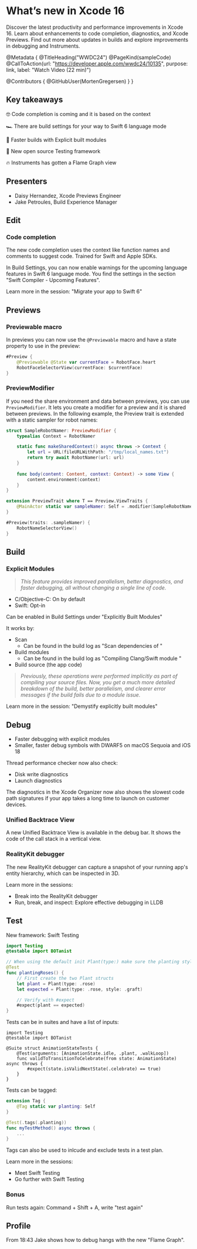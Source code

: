 # What’s new in Xcode 16

Discover the latest productivity and performance improvements in Xcode 16. Learn about enhancements to code completion, diagnostics, and Xcode Previews. Find out more about updates in builds and explore improvements in debugging and Instruments.

@Metadata {
   @TitleHeading("WWDC24")
   @PageKind(sampleCode)
   @CallToAction(url: "https://developer.apple.com/wwdc24/10135", purpose: link, label: "Watch Video (22 min)")

   @Contributors {
      @GitHubUser(MortenGregersen)
   }
}

## Key takeaways

🤓 Code completion is coming and it is based on the context

🏎️ There are build settings for your way to Swift 6 language mode

🚀 Faster builds with Explicit built modules

🧪 New open source Testing framework

🔥 Instruments has gotten a Flame Graph view 

## Presenters

* Daisy Hernandez, Xcode Previews Engineer
* Jake Petroules, Build Experience Manager

## Edit

### Code completion

The new code completion uses the context like function names and comments to suggest code. Trained for Swift and Apple SDKs.

In Build Settings, you can now enable warnings for the upcoming language features in Swift 6 language mode. You find the settings in the section "Swift Compiler - Upcoming Features".

Learn more in the session: "Migrate your app to Swift 6"

## Previews

### Previewable macro

In previews you can now use the `@Previewable` macro and have a state property to use in the preview:

```swift
#Preview {
    @Previewable @State var currentFace = RobotFace.heart
    RobotFaceSelectorView(currentFace: $currentFace)
}
```

### PreviewModifier

If you need the share environment and data between previews, you can use `PreviewModifier`.
It lets you create a modifier for a preview and it is shared between previews.
In the following example, the Preview trait is extended with a static sampler for robot names:

```swift
struct SampleRobotNamer: PreviewModifier {
    typealias Context = RobotNamer

    static func makeSharedContext() async throws -> Context {
        let url = URL(fileURLWithPath: "/tmp/local_names.txt")
        return try await RobotNamer(url: url)
    }
    
    func body(content: Content, context: Context) -> some View {
        content.environment(context)
    }
}

extension PreviewTrait where T == Preview.ViewTraits {
    @MainActor static var sampleNamer: Self = .modifier(SampleRobotNamer())
}

#Preview(traits: .sampleNamer) {
    RobotNameSelectorView()
}
```

## Build

### Explicit Modules

> *This feature provides improved parallelism, better diagnostics, and faster debugging, all without changing a single line of code.*

* C/Objective-C: On by default
* Swift: Opt-in

Can be enabled in Build Settings under "Explicitly Built Modules"

It works by:
* Scan
    * Can be found in the build log as "Scan dependencies of <file>"
* Build modules
    * Can be found in the build log as "Compiling Clang/Swift module <module>"
* Build source (the app code)

> *Previously, these operations were performed implicitly as part of compiling your source files. Now, you get a much more detailed breakdown of the build, better parallelism, and clearer error messages if the build fails due to a module issue.*

Learn more in the session: "Demystify explicitly built modules"

## Debug

* Faster debugging with explicit modules
* Smaller, faster debug symbols with DWARF5 on macOS Sequoia and iOS 18

Thread performance checker now also check:
* Disk write diagnostics
* Launch diagnostics

The diagnostics in the Xcode Organizer now also shows the slowest code path signatures if your app takes a long time to launch on customer devices.

### Unified Backtrace View

A new Unified Backtrace View is available in the debug bar. It shows the code of the call stack in a vertical view.

### RealityKit debugger

The new RealityKit debugger can capture a snapshot of your running app's entity hierarchy, which can be inspected in 3D.

Learn more in the sessions:
* Break into the RealityKit debugger
* Run, break, and inspect: Explore effective debugging in LLDB

## Test

New framework: Swift Testing

```swift
import Testing
@testable import BOTanist

// When using the default init Plant(type:) make sure the planting style is graft
@Test
func plantingRoses() {
    // First create the two Plant structs
    let plant = Plant(type: .rose)
    let expected = Plant(type: .rose, style: .graft)

    // Verify with #expect
    #expect(plant == expected)
}
```

Tests can be in suites and have a list of inputs:

```
import Testing
@testable import BOTanist

@Suite struct AnimationStateTests {
    @Test(arguments: [AnimationState.idle, .plant, .walkLoop])
    func validToTransitionToCelebrate(from state: AnimationState) async throws {
        #expect(state.isValidNextState(.celebrate) == true)
    }
}
```

Tests can be tagged:

```swift
extension Tag {
    @Tag static var planting: Self
}

@Test(.tags(.planting))
func myTestMethod() async throws {
    ...
}
```

Tags can also be used to inlcude and exclude tests in a test plan.

Learn more in the sessions:
* Meet Swift Testing
* Go further with Swift Testing

### Bonus

Run tests again: Command + Shift + A, write "test again"

## Profile

From 18:43 Jake shows how to debug hangs with the new "Flame Graph".
